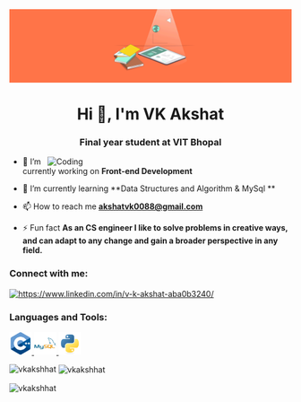 <img align="center" alt="Designer and Developer" width="950" src="most-unique-reports-header.gif">
<h1 align="center">Hi 👋, I'm VK Akshat</h1>
<h3 align="center">Final year student at VIT Bhopal</h3>
<img align="right" alt="Coding" width="436" src="https://media.tenor.com/UttC4AITYR4AAAAd/full-stack-developer.gif">

- 🔭 I’m currently working on **Front-end Development**

- 🌱 I’m currently learning **Data Structures and Algorithm & MySql **

- 📫 How to reach me **akshatvk0088@gmail.com**

- ⚡ Fun fact **As an CS engineer I like to solve problems in creative ways, and can adapt to any change and gain a broader perspective in any field.**

<h3 align="left">Connect with me:</h3>
<p align="left">
<a href="https://www.linkedin.com/in/v-k-akshat-aba0b3240/" target="blank"><img align="center" src="https://raw.githubusercontent.com/rahuldkjain/github-profile-readme-generator/master/src/images/icons/Social/linked-in-alt.svg" alt="https://www.linkedin.com/in/v-k-akshat-aba0b3240/" height="30" width="40" /></a>

</p>

<h3 align="left">Languages and Tools:</h3>
<a href="https://www.w3schools.com/cpp/" target="_blank" rel="noreferrer"> <img src="https://raw.githubusercontent.com/devicons/devicon/master/icons/cplusplus/cplusplus-original.svg" alt="cplusplus" width="40" height="40"/> </a> <a href="https://www.mysql.com/" target="_blank" rel="noreferrer"> <img src="https://raw.githubusercontent.com/devicons/devicon/master/icons/mysql/mysql-original-wordmark.svg" alt="mysql" width="40" height="40"/> </a> <a href="https://www.python.org" target="_blank" rel="noreferrer"> <img src="https://raw.githubusercontent.com/devicons/devicon/master/icons/python/python-original.svg" alt="python" width="40" height="40"/> </a>

<p><img align="left" src="https://github-readme-stats.vercel.app/api/top-langs?username=vkakshhat&show_icons=true&locale=en&layout=compact" alt="vkakshhat" /></p>

<p>&nbsp;<img align="center" src="https://github-readme-stats.vercel.app/api?username=vkakshhat&show_icons=true&locale=en" alt="vkakshhat" /></p>

<p><img align="center" src="https://github-readme-streak-stats.herokuapp.com/?user=vkakshhat&" alt="vkakshhat" /></p>

